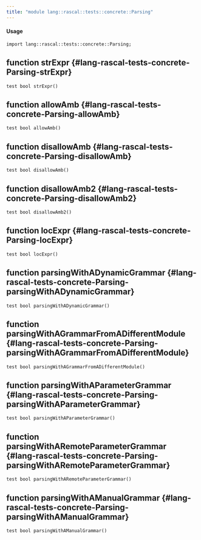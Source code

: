 ```yaml
---
title: "module lang::rascal::tests::concrete::Parsing"
---
```


#### Usage

`import lang::rascal::tests::concrete::Parsing;`


## function strExpr {#lang-rascal-tests-concrete-Parsing-strExpr}

```rascal
test bool strExpr()

```

## function allowAmb {#lang-rascal-tests-concrete-Parsing-allowAmb}

```rascal
test bool allowAmb()

```

## function disallowAmb {#lang-rascal-tests-concrete-Parsing-disallowAmb}

```rascal
test bool disallowAmb()

```

## function disallowAmb2 {#lang-rascal-tests-concrete-Parsing-disallowAmb2}

```rascal
test bool disallowAmb2()

```

## function locExpr {#lang-rascal-tests-concrete-Parsing-locExpr}

```rascal
test bool locExpr()

```

## function parsingWithADynamicGrammar {#lang-rascal-tests-concrete-Parsing-parsingWithADynamicGrammar}

```rascal
test bool parsingWithADynamicGrammar()

```

## function parsingWithAGrammarFromADifferentModule {#lang-rascal-tests-concrete-Parsing-parsingWithAGrammarFromADifferentModule}

```rascal
test bool parsingWithAGrammarFromADifferentModule()

```

## function parsingWithAParameterGrammar {#lang-rascal-tests-concrete-Parsing-parsingWithAParameterGrammar}

```rascal
test bool parsingWithAParameterGrammar()

```

## function parsingWithARemoteParameterGrammar {#lang-rascal-tests-concrete-Parsing-parsingWithARemoteParameterGrammar}

```rascal
test bool parsingWithARemoteParameterGrammar()

```

## function parsingWithAManualGrammar {#lang-rascal-tests-concrete-Parsing-parsingWithAManualGrammar}

```rascal
test bool parsingWithAManualGrammar()

```

